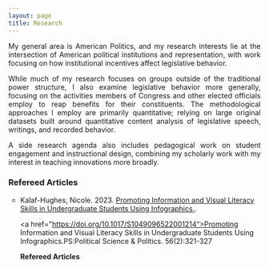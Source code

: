 ```yaml
---
layout: page
title: Research
---
```


<p align="justify"> My general area is American Politics, and my research interests lie at the intersection of American political institutions and representation, with work focusing on how institutional incentives affect legislative behavior.  </p>

<p align="justify"> While much of my research focuses on groups outside of the traditional power structure, I also examine legislative behavior more generally, focusing on the activities members of Congress and other elected officials employ to reap benefits for their constituents. The methodological approaches I employ are primarily quantitative; relying on large original datasets built around quantitative content analysis of legislative speech, writings, and recorded behavior.  </p>

<p align="justify"> A side research agenda also includes pedagogical work on student engagement and instructional design, combining my scholarly work with my interest in teaching innovations more broadly. </p>


### Refereed Articles

<ul style="list-style-type:circle;">

<li>Kalaf-Hughes, Nicole. 2023.  <a href="https://doi.org/10.1017/S1049096522001214">Promoting Information and Visual Literacy Skills in Undergraduate Students Using Infographics.</a>.
  
  
  
  <a href="https://doi.org/10.1017/S1049096522001214“>Promoting Information and Visual Literacy Skills in Undergraduate Students Using Infographics.</a>PS:Political Science & Politics. 56(2):321-327 </li>
  



<p><b>Refereed Articles</b></p>


  
</ul>
  
